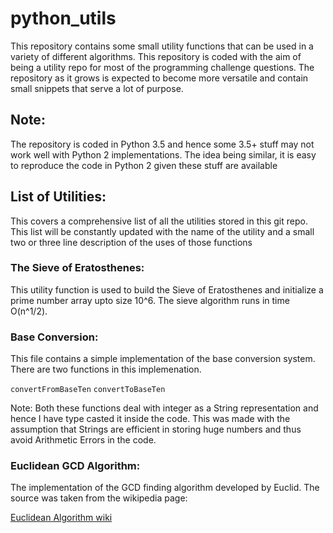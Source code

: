 # python_utils
This repository contains some small utility functions that can be used in a variety of different algorithms. This repository is coded with the aim of being a utility repo for most of the programming challenge questions. The repository as it grows is expected to become more versatile and contain small snippets that serve a lot of purpose.

## Note:

The repository is coded in Python 3.5 and hence some 3.5+ stuff may not work well with Python 2 implementations. The idea being similar, it is easy to reproduce the code in Python 2 given these stuff are available

## List of Utilities:

This covers a comprehensive list of all the utilities stored in this git repo. This list will be constantly updated with the name of the utility and a small two or three line description of the uses of those functions

### The Sieve of Eratosthenes:
 
This utility function is used to build the Sieve of Eratosthenes and initialize a prime number array upto size 10^6. The sieve algorithm runs in time O(n^1/2).

### Base Conversion:

This file contains a simple implementation of the base conversion system. There are two functions in this implemenation.

`convertFromBaseTen`
`convertToBaseTen`

Note: Both these functions deal with integer as a String representation and hence I have type casted it inside the code. This was made with the assumption that Strings are efficient in storing huge numbers and thus avoid Arithmetic Errors in the code. 

### Euclidean GCD Algorithm:

The implementation of the GCD finding algorithm developed by Euclid. The source was taken from the wikipedia page:

[Euclidean Algorithm wiki](https://en.wikipedia.org/wiki/Euclidean_algorithm)


    
